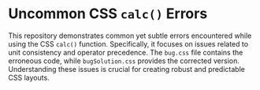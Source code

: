 # Uncommon CSS `calc()` Errors

This repository demonstrates common yet subtle errors encountered while using the CSS `calc()` function.  Specifically, it focuses on issues related to unit consistency and operator precedence.  The `bug.css` file contains the erroneous code, while `bugSolution.css` provides the corrected version.  Understanding these issues is crucial for creating robust and predictable CSS layouts.